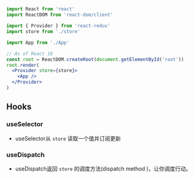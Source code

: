 
## <Provider />

```jsx
import React from 'react'
import ReactDOM from 'react-dom/client'

import { Provider } from 'react-redux'
import store from './store'

import App from './App'

// As of React 18
const root = ReactDOM.createRoot(document.getElementById('root'))
root.render(
  <Provider store={store}>
    <App />
  </Provider>
)
```

## Hooks

### useSelector
- useSelector从 ` store `  读取一个值并订阅更新

### useDispatch
- useDispatch返回 ` store ` 的调度方法(dispatch method )，让你调度行动。

